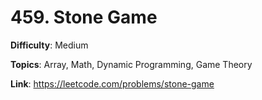 # 459. Stone Game

**Difficulty**: Medium

**Topics**: Array, Math, Dynamic Programming, Game Theory

**Link**: https://leetcode.com/problems/stone-game
